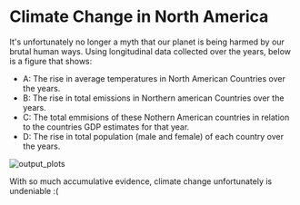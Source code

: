 # Climate Change in North America

It's unfortunately no longer a myth that our planet is being 
harmed by our brutal human ways. Using longitudinal data 
collected over the years, below is a figure that shows:

- A: The rise in average temperatures in North American 
Countries over the years.
- B: The rise in total emissions in Northern american 
Countries over the years. 
- C: The total emmisions of these Nothern American 
countries in relation to the countries GDP estimates for that 
year. 
- D: The rise in total population (male and female) of 
each country over the years.

![output_plots](https://github.com/cu-swe4s-fall-2023/assignment-2-python-refresher-emilynyeo/assets/104112036/a4f8348f-8b55-4037-90be-14cb789a8513)


With so much accumulative evidence, climate change 
unfortunately is undeniable :(  
